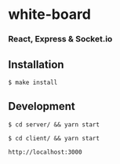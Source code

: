 # white-board

### React, Express & Socket.io

## Installation

`$ make install`

## Development

`$ cd server/ && yarn start`

`$ cd client/ && yarn start`

`http://localhost:3000`
